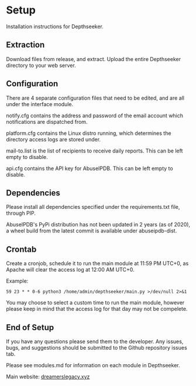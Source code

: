# Setup
Installation instructions for Depthseeker.

## Extraction
Download files from release, and extract. Upload the entire Depthseeker directory to your web server.

## Configuration
There are 4 separate configuration files that need to be edited, and are all under the interface module. 

notify.cfg contains the address and password of the email account which notifications are dispatched from.

platform.cfg contains the Linux distro running, which determines the directory access logs are stored under.

mail-to.list is the list of recipients to receive daily reports. This can be left empty to disable.

api.cfg contains the API key for AbuseIPDB. This can be left empty to disable. 

## Dependencies
Please install all dependencies specified under the requirements.txt file, through PIP.

AbuseIPDB's PyPi distribution has not been updated in 2 years (as of 2020), a wheel build from the latest commit is available under abuseipdb-dist.

## Crontab
Create a cronjob, schedule it to run the main module at 11:59 PM UTC+0, as Apache will clear the access log at 12:00 AM UTC+0. 

Example:
```
59 23 * * 0-6 python3 /home/admin/depthseeker/main.py >/dev/null 2>&1
```

You may choose to select a custom time to run the main module, however please keep in mind that the access log for that day may not be compelete.

## End of Setup
If you have any questions please send them to the developer.
Any issues, bugs, and suggestions should be submitted to the Github repository issues tab.

Please see modules.md for information on each module in Depthseeker.

Main website:
[dreamerslegacy.xyz](https://dreamerslegacy.xyz)
